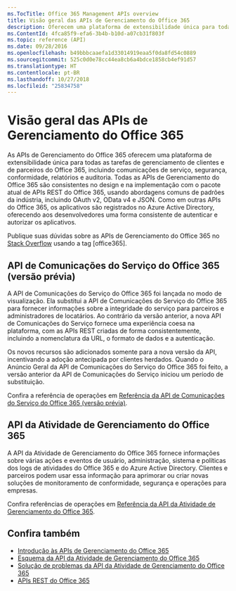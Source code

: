 ```yaml
---
ms.TocTitle: Office 365 Management APIs overview
title: Visão geral das APIs de Gerenciamento do Office 365
description: Oferecem uma plataforma de extensibilidade única para todas as tarefas de gerenciamento de clientes e de parceiros do Office 365, incluindo comunicações do serviço, segurança, conformidade, relatórios e auditoria.
ms.ContentId: 4fca85f9-efa6-3b4b-b10d-a07cb31f803f
ms.topic: reference (API)
ms.date: 09/28/2016
ms.openlocfilehash: b49bbbcaaefa1d33014919eaa5f0da8fd54c0889
ms.sourcegitcommit: 525c0d0e78cc44ea8cb6a4bdce1858cb4ef91d57
ms.translationtype: HT
ms.contentlocale: pt-BR
ms.lasthandoff: 10/27/2018
ms.locfileid: "25834758"
---
```

# <a name="office-365-management-apis-overview"></a>Visão geral das APIs de Gerenciamento do Office 365

As APIs de Gerenciamento do Office 365 oferecem uma plataforma de extensibilidade única para todas as tarefas de gerenciamento de clientes e de parceiros do Office 365, incluindo comunicações de serviço, segurança, conformidade, relatórios e auditoria. Todas as APIs de Gerenciamento do Office 365 são consistentes no design e na implementação com o pacote atual de APIs REST do Office 365, usando abordagens comuns de padrões da indústria, incluindo OAuth v2, OData v4 e JSON. Como em outras APIs do Office 365, os aplicativos são registrados no Azure Active Directory, oferecendo aos desenvolvedores uma forma consistente de autenticar e autorizar os aplicativos.

Publique suas dúvidas sobre as APIs de Gerenciamento do Office 365 no [Stack Overflow](http://stackoverflow.com/tags/office365) usando a tag [office365].

## <a name="office-365-service-communications-api-preview"></a>API de Comunicações do Serviço do Office 365 (versão prévia)

A API de Comunicações do Serviço do Office 365 foi lançada no modo de visualização. Ela substitui a API de Comunicações do Serviço do Office 365 para fornecer informações sobre a integridade do serviço para parceiros e administradores de locatários. Ao contrário da versão anterior, a nova API de Comunicações do Serviço fornece uma experiência coesa na plataforma, com as APIs REST criadas de forma consistentemente, incluindo a nomenclatura da URL, o formato de dados e a autenticação.

Os novos recursos são adicionados somente para a nova versão da API, incentivando a adoção antecipada por clientes herdados. Quando o Anúncio Geral da API de Comunicações do Serviço do Office 365 foi feito, a versão anterior da API de Comunicações do Serviço iniciou um período de substituição. 

Confira a referência de operações em [Referência da API de Comunicações do Serviço do Office 365 (versão prévia)](office-365-service-communications-api-reference.md).


## <a name="office-365-management-activity-api"></a>API da Atividade de Gerenciamento do Office 365

A API da Atividade de Gerenciamento do Office 365 fornece informações sobre várias ações e eventos de usuário, administração, sistema e políticas dos logs de atividades do Office 365 e do Azure Active Directory. Clientes e parceiros podem usar essa informação para aprimorar ou criar novas soluções de monitoramento de conformidade, segurança e operações para empresas. 

Confira referências de operações em [Referência da API da Atividade de Gerenciamento do Office 365](office-365-management-activity-api-reference.md).

## <a name="see-also"></a>Confira também

- [Introdução às APIs de Gerenciamento do Office 365](get-started-with-office-365-management-apis.md)
- [Esquema da API da Atividade de Gerenciamento do Office 365](office-365-management-activity-api-schema.md)
- [Solução de problemas da API da Atividade de Gerenciamento do Office 365](troubleshooting-the-office-365-management-activity-api.md)
- [APIs REST do Office 365](https://docs.microsoft.com/pt-BR/previous-versions/office/office-365-api/how-to/platform-development-overview)

